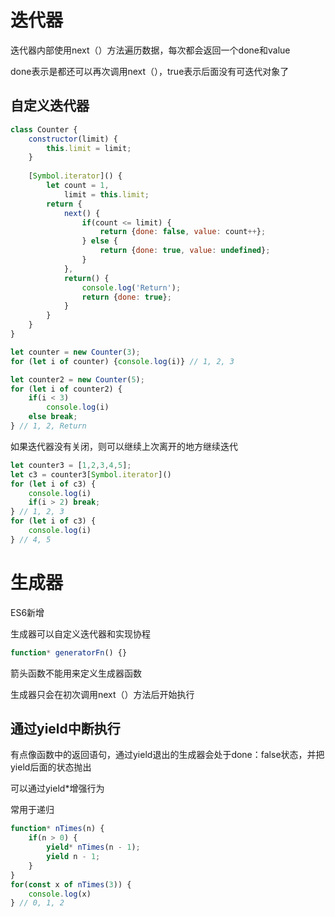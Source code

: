 # 迭代器

迭代器内部使用next（）方法遍历数据，每次都会返回一个done和value

done表示是都还可以再次调用next（），true表示后面没有可迭代对象了

## 自定义迭代器

```js
class Counter {
    constructor(limit) {
        this.limit = limit;
    }
    
    [Symbol.iterator]() {
        let count = 1,
            limit = this.limit;
        return {
            next() {
                if(count <= limit) {
                    return {done: false, value: count++};
                } else {
                    return {done: true, value: undefined};
                }
            },
            return() {
                console.log('Return');
                return {done: true};
            }
        }
    }
}

let counter = new Counter(3);
for (let i of counter) {console.log(i)} // 1, 2, 3

let counter2 = new Counter(5);
for (let i of counter2) {
    if(i < 3)
    	console.log(i)
    else break;
} // 1, 2, Return
```

如果迭代器没有关闭，则可以继续上次离开的地方继续迭代

```js
let counter3 = [1,2,3,4,5];
let c3 = counter3[Symbol.iterator]()
for (let i of c3) {
    console.log(i)
    if(i > 2) break;
} // 1, 2, 3
for (let i of c3) {
    console.log(i)
} // 4, 5
```



# 生成器

ES6新增

生成器可以自定义迭代器和实现协程

```js
function* generatorFn() {}
```

箭头函数不能用来定义生成器函数

生成器只会在初次调用next（）方法后开始执行

## 通过yield中断执行

有点像函数中的返回语句，通过yield退出的生成器会处于done：false状态，并把yield后面的状态抛出

可以通过yield*增强行为

常用于递归

```js
function* nTimes(n) {
    if(n > 0) {
        yield* nTimes(n - 1);
        yield n - 1;
    }
}
for(const x of nTimes(3)) {
    console.log(x)
} // 0, 1, 2
```

